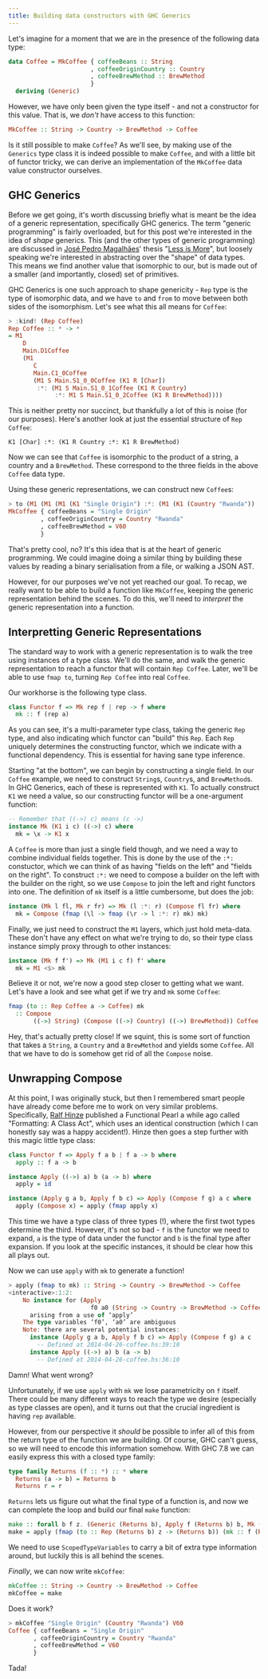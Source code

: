 ```yaml
---
title: Building data constructors with GHC Generics
---
```


Let's imagine for a moment that we are in the presence of the following data
type:

```haskell
data Coffee = MkCoffee { coffeeBeans :: String
                       , coffeeOriginCountry :: Country
                       , coffeeBrewMethod :: BrewMethod
                       }
  deriving (Generic)
```

However, we have only been given the type itself - and not a constructor for
this value. That is, we *don't* have access to this function:

```haskell
MkCoffee :: String -> Country -> BrewMethod -> Coffee
```

Is it still possible to make `Coffee`? As we'll see, by making use of the
`Generics` type class it is indeed possible to make `Coffee`, and with a little
bit of functor tricky, we can derive an implementation of the `MkCoffee` data
value constructor ourselves.

## GHC Generics

Before we get going, it's worth discussing briefly what is meant be the idea of
a generic representation, specifically GHC generics. The term "generic
programming" is fairly overloaded, but for this post we're interested in the idea
of *shape* generics. This (and the other types of generic programming) are
discussed in [José Pedro Magalhães](http://dreixel.net)' thesis
"[Less is More](http://dreixel.net/research/pdf/thesis.pdf‎)", but loosely
speaking we're interested in abstracting over the "shape" of data types. This
means we find another value that isomorphic to our, but is made out of a smaller
(and importantly, closed) set of primitives.

GHC Generics is one such approach to shape genericity - `Rep` type is the type
of isomorphic data, and we have `to` and `from` to move between both sides of
the isomorphism. Let's see what this all means for `Coffee`:

```haskell
> :kind! (Rep Coffee)
Rep Coffee :: * -> *
= M1
    D
    Main.D1Coffee
    (M1
       C
       Main.C1_0Coffee
       (M1 S Main.S1_0_0Coffee (K1 R [Char])
        :*: (M1 S Main.S1_0_1Coffee (K1 R Country)
             :*: M1 S Main.S1_0_2Coffee (K1 R BrewMethod))))
```

This is neither pretty nor succinct, but thankfully a lot of this is noise (for
our purposes). Here's another look at just the essential structure of `Rep
Coffee`:

```
K1 [Char] :*: (K1 R Country :*: K1 R BrewMethod)
```

Now we can see that `Coffee` is isomorphic to the product of a string, a country
and a `BrewMethod`. These correspond to the three fields in the above `Coffee`
data type.

Using these generic representations, we can construct new `Coffee`s:

```haskell
> to (M1 (M1 (M1 (K1 "Single Origin") :*: (M1 (K1 (Country "Rwanda")) :*: M1 (K1 V60))))) :: Coffee
MkCoffee { coffeeBeans = "Single Origin"
         , coffeeOriginCountry = Country "Rwanda"
         , coffeeBrewMethod = V60
         }
```

That's pretty cool, no? It's this idea that is at the heart of generic
programming. We could imagine doing a similar thing by building these values by
reading a binary serialisation from a file, or walking a JSON AST.

However, for our purposes we've not yet reached our goal. To recap, we really
want to be able to build a function like `MkCoffee`, keeping the generic
representation behind the scenes. To do this, we'll need to *interpret* the
generic representation into a function.

## Interpretting Generic Representations

The standard way to work with a generic representation is to walk the tree using
instances of a type class. We'll do the same, and walk the generic
representation to reach a functor that will contain `Rep Coffee`. Later, we'll
be able to use `fmap to`, turning `Rep Coffee` into real `Coffee`.

Our workhorse is the following type class.

```haskell
class Functor f => Mk rep f | rep -> f where
  mk :: f (rep a)
```

As you can see, it's a multi-parameter type class, taking the generic `Rep`
type, and also indicating which functor can "build" this `Rep`. Each `Rep`
uniquely determines the constructing functor, which we indicate with a
functional dependency. This is essential for having sane type inference.

Starting "at the bottom", we can begin by constructing a single field. In our
`Coffee` example, we need to construct `String`s, `Country`s, and
`BrewMethod`s. In GHC Generics, each of these is represented with `K1`. To
actually construct `K1` we need a value, so our constructing functor will be a
one-argument function:

```haskell
-- Remember that ((->) c) means (c ->)
instance Mk (K1 i c) ((->) c) where
  mk = \x -> K1 x
```

A `Coffee` is more than just a single field though, and we need a way to combine
individual fields together. This is done by the use of the `:*:` constuctor,
which we can think of as having "fields on the left" and "fields on the
right". To construct `:*:` we need to compose a builder on the left with
the builder on the right, so we use `Compose` to join the left and right
functors into one. The definition of `mk` itself is a little cumbersome, but
does the job:

```haskell
instance (Mk l fl, Mk r fr) => Mk (l :*: r) (Compose fl fr) where
  mk = Compose (fmap (\l -> fmap (\r -> l :*: r) mk) mk)
```

Finally, we just need to construct the `M1` layers, which just hold
meta-data. These don't have any effect on what we're trying to do, so their type
class instance simply proxy through to other instances:

```haskell
instance (Mk f f') => Mk (M1 i c f) f' where
  mk = M1 <$> mk
```

Believe it or not, we're now a good step closer to getting what we want. Let's
have a look and see what get if we try and `mk` some `Coffee`:

```haskell
fmap (to :: Rep Coffee a -> Coffee) mk
  :: Compose
       ((->) String) (Compose ((->) Country) ((->) BrewMethod)) Coffee
```

Hey, that's actually pretty close! If we squint, this is some sort of function
that takes a `String`, a `Country` and a `BrewMethod` and yields some
`Coffee`. All that we have to do is somehow get rid of all the `Compose` noise.

## Unwrapping Compose

At this point, I was originally stuck, but then I remembered smart people have
already come before me to work on very similar problems. Specifically,
[Ralf Hinze](http://www.cs.ox.ac.uk/people/ralf.hinze/publications/index.html)
published a Functional Pearl a while ago called "Formatting: A Class Act", which
uses an identical construction (which I can honestly say was a happy
accident!). Hinze then goes a step further with this magic little type class:

```haskell
class Functor f => Apply f a b | f a -> b where
  apply :: f a -> b

instance Apply ((->) a) b (a -> b) where
  apply = id

instance (Apply g a b, Apply f b c) => Apply (Compose f g) a c where
  apply (Compose x) = apply (fmap apply x)
```

This time we have a type class of three types (!), where the first twot types
determine the third. However, it's not so bad - `f` is the functor we need to
expand, `a` is the type of data under the functor and `b` is the final type
after expansion. If you look at the specific instances, it should be clear how
this all plays out.

Now we can use `apply` with `mk` to generate a function!

```haskell
> apply (fmap to mk) :: String -> Country -> BrewMethod -> Coffee
<interactive>:1:2:
    No instance for (Apply
                       f0 a0 (String -> Country -> BrewMethod -> Coffee))
      arising from a use of ‘apply’
    The type variables ‘f0’, ‘a0’ are ambiguous
    Note: there are several potential instances:
      instance (Apply g a b, Apply f b c) => Apply (Compose f g) a c
        -- Defined at 2014-04-26-coffee.hs:39:10
      instance Apply ((->) a) b (a -> b)
        -- Defined at 2014-04-26-coffee.hs:36:10
```

Damn! What went wrong?

Unfortunately, if we use `apply` with `mk` we lose parametricity on `f`
itself. There could be many different ways to reach the type we desire
(especially as type classes are open), and it turns out that the crucial
ingredient is having `rep` available.

However, from our perspective it *should* be possible to infer all of this from
the return type of the function we are building. Of course, GHC can't guess, so
we will need to encode this information somehow. With GHC 7.8 we can easily
express this with a closed type family:

```haskell
type family Returns (f :: *) :: * where
  Returns (a -> b) = Returns b
  Returns r = r
```

`Returns` lets us figure out what the final type of a function is, and now we
can complete the loop and build our final `make` function:

```haskell
make :: forall b f z. (Generic (Returns b), Apply f (Returns b) b, Mk (Rep (Returns b)) f) => b
make = apply (fmap (to :: Rep (Returns b) z -> (Returns b)) (mk :: f (Rep (Returns b) z)))
```

We need to use `ScopedTypeVariables` to carry a bit of extra type information
around, but luckily this is all behind the scenes.

*Finally*, we can now write `mkCoffee`:

```haskell
mkCoffee :: String -> Country -> BrewMethod -> Coffee
mkCoffee = make
```

Does it work?

```haskell
> mkCoffee "Single Origin" (Country "Rwanda") V60
Coffee { coffeeBeans = "Single Origin"
       , coffeeOriginCountry = Country "Rwanda"
       , coffeeBrewMethod = V60
       }
```

Tada!
